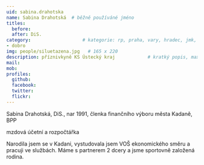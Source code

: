```yaml
---
uid: sabina.drahotska
name: Sabina Drahotská  # běžně používáné jméno
titles:
  before:
  after: DiS.
category:                 	# kategorie: rp, praha, vary, hradec, jmk, senat
- dobro
img: people/siluetazena.jpg   # 165 x 220
description: příznivkyně KS Ústecký kraj           	# kratký popis, max 160 znaků
mail: 
mob:	
profiles:
  github:
  facebook: 
  twitter: 
  flickr:
---
```


Sabina Drahotská, DiS., nar 1991, členka finančního výboru města Kadaně, BPP

mzdová účetní a rozpočtářka 

Narodila jsem se v Kadani, vystudovala jsem VOŠ ekonomického směru a pracuji ve službách. Máme s partnerem 2 dcery a jsme sportovně založená rodina.
 
